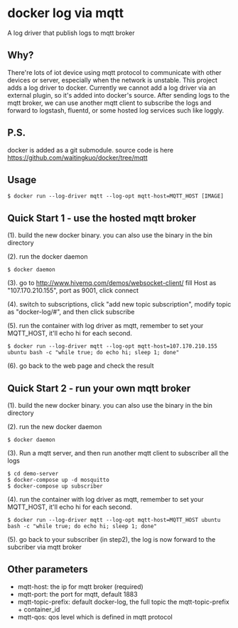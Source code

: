# docker log via mqtt

A log driver that publish logs to mqtt broker


## Why?

There're lots of iot device using mqtt protocol to communicate with other devices or server, especially when the network is unstable. This project adds a log driver to docker. Currently we cannot add a log driver via an external plugin, so it's added into docker's source. After sending logs to the mqtt broker, we can use another mqtt client to subscribe the logs and forward to logstash, fluentd, or some hosted log services such like loggly.

## P.S.

docker is added as a git submodule. source code is here <https://github.com/waitingkuo/docker/tree/mqtt>


## Usage

    $ docker run --log-driver mqtt --log-opt mqtt-host=MQTT_HOST [IMAGE]

## Quick Start 1 - use the hosted mqtt broker

(1). build the new docker binary. you can also use the binary in the bin directory

(2). run the docker daemon

    $ docker daemon

(3). go to http://www.hivemq.com/demos/websocket-client/ fill Host as "107.170.210.155", port as 9001, click connect

(4). switch to subscriptions, click "add new topic subscription", modify topic as "docker-log/#", and then click subscribe

(5). run the container with log driver as mqtt, remember to set your MQTT_HOST, it'll echo hi for each second.

    $ docker run --log-driver mqtt --log-opt mqtt-host=107.170.210.155 ubuntu bash -c "while true; do echo hi; sleep 1; done"

(6). go back to the web page and check the result


## Quick Start 2 - run your own mqtt broker

(1). build the new docker binary. you can also use the binary in the bin directory

(2). run the new docker daemon

    $ docker daemon

(3). Run a mqtt server, and then run another mqtt client to subscriber all the logs

    $ cd demo-server
    $ docker-compose up -d mosquitto
    $ docker-compose up subscriber

(4). run the container with log driver as mqtt, remember to set your MQTT_HOST, it'll echo hi for each second.

    $ docker run --log-driver mqtt --log-opt mqtt-host=MQTT_HOST ubuntu bash -c "while true; do echo hi; sleep 1; done"

(5). go back to your subscriber (in step2), the log is now forward to the subcriber via mqtt broker


## Other parameters

* mqtt-host: the ip for mqtt broker (required)
* mqtt-port: the port for mqtt, default 1883
* mqtt-topic-prefix: default docker-log, the full topic the mqtt-topic-prefix + container_id
* mqtt-qos: qos level which is defined in mqtt protocol

